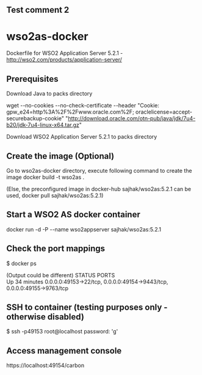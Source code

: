 ## Test comment 2
wso2as-docker
=============

Dockerfile for WSO2 Application Server 5.2.1 - http://wso2.com/products/application-server/

Prerequisites
-------------
Download Java to packs directory

wget --no-cookies --no-check-certificate --header "Cookie: gpw_e24=http%3A%2F%2Fwww.oracle.com%2F; oraclelicense=accept-securebackup-cookie" "http://download.oracle.com/otn-pub/java/jdk/7u4-b20/jdk-7u4-linux-x64.tar.gz"

Download WSO2 Application Server 5.2.1 to packs directory

Create the image (Optional)
----------------------------
Go to wso2as-docker directory, execute following command to create the image docker build -t wso2as .

(Else, the preconfigured image in docker-hub sajhak/wso2as:5.2.1 can be used,
docker pull sajhak/wso2as:5.2.1)

Start a WSO2 AS docker container
--------------------------------
docker run -d -P --name wso2appserver sajhak/wso2as:5.2.1

Check the port mappings
-----------------------
$ docker ps

(Output could be different)
 STATUS              PORTS                                                                    
Up 34 minutes       0.0.0.0:49153->22/tcp, 0.0.0.0:49154->9443/tcp, 0.0.0.0:49155->9763/tcp


SSH to container (testing purposes only - otherwise disabled)
-------------------------------------------------------------
$ ssh -p49153 root@localhost
password: 'g'


Access management console
-------------------------
https://localhost:49154/carbon
